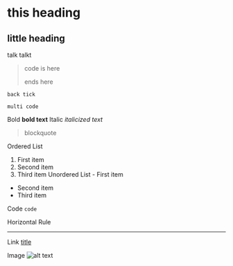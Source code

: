 # this heading 


## little heading 
talk talkt 

> code is here
> 
> ends here

`back tick`

```commandline
multi code 
```


Bold	**bold text**
Italic	*italicized text*
> blockquote

Ordered List	
1. First item
2. Second item
3. Third item
Unordered List	- First item
- Second item
- Third item

Code	`code`

Horizontal Rule

----
Link	[title](https://www.example.com)

Image	![alt text](image.jpg)